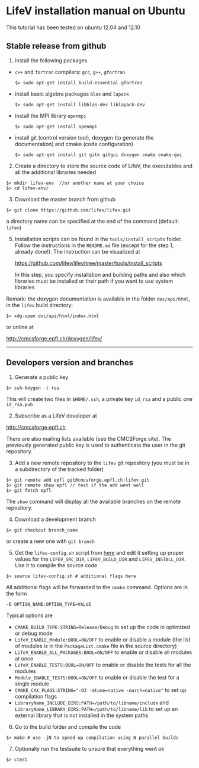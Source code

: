 LifeV installation manual on Ubuntu
===================================

This tutorial has been tested on ubuntu 12.04 and 12.10

Stable release from github
--------------------------

1. install the following packages
  * `c++` and `fortran` compilers: `gcc`, `g++`, `gfortran`

    ```
    $> sudo apt-get install build-essential gfortran
    ```
  * install basic algebra packages `blas` and `lapack`

    ```
    $> sudo apt-get install libblas-dev liblapack-dev
    ```
  * install the MPI library `openmpi`

    ```
    $> sudo apt-get install openmpi
    ```
  * install git (control version tool), doxygen (to generate the documentation) and cmake (code configuration)

    ```
    $> sudo apt-get install git gitk gitgui doxygen cmake cmake-gui
    ```

2. Create a directory to store the source code of LifeV, the executables and all the additional libraries needed

  ```
  $> mkdir lifev-env  //or another name at your choice
  $> cd lifev-env/
  ```

3. Download the master branch from github

  ```
  $> git clone https://github.com/lifev/lifev.git
  ```
  a directory name can be specified at the end of the command (default: `lifev`)

5. Installation scripts can be found in the `tools/install_scripts` folder. Follow the instructions in the `README.md` file (except for the step 1, already done!).
The instruction can be visualized at

    https://github.com/lifev/lifev/tree/master/tools/install_scripts

    In this step, you specify installation and building paths and also which libraries must be installed or their path if you want to use system libraries

Remark: the doxygen documentation is available in the folder `doc/api/html`, in the `lifev` build directory:

  ```
  $> xdg-open doc/api/html/index.html
  ```
or online at

<http://cmcsforge.epfl.ch/doxygen/lifev/>

---

Developers version and branches
-------------------------------

1. Generate a public key

  ```
  $> ssh-keygen -t rsa
  ```
  This will create two files in `$HOME/.ssh`, a private key `id_rsa` and a public one `id_rsa.pub`

2. Subscribe as a LifeV developer at

  <http://cmcsforge.epfl.ch>

  There are also mailing lists available (see the CMCSForge site). The previously generated public key is used to authenticate the user in the git repository.

3. Add a new remote repository to the `lifev` git repository (you must be in a subdirectory of the tracked folder)

  ```
  $> git remote add epfl git@cmcsforge.epfl.ch:lifev.git
  $> git remote show epfl // test if the add went well
  $> git fetch epfl
  ```
  The `show` command will display all the available branches on the remote repository.

4. Download a development branch

  ```
  $> git checkout branch_name
  ```
  or create a new one with `git branch`

5. Get the `lifev-config.sh` script from [here](https://github.com/lifev/lifev/blob/master/tools/install_scripts/lifev-config.sh) and edit it setting up proper values for the `LIFEV_SRC_DIR`, `LIFEV_BUILD_DIR` and `LIFEV_INSTALL_DIR`. Use it to compile the source code

  ```
  $> source lifev-config.sh # additional flags here
  ```
  All additional flags will be forwarded to the `cmake` command. Options are in the form

  ```
  -D OPTION_NAME:OPTION_TYPE=VALUE
  ```
  Typical options are
  * `CMAKE_BUILD_TYPE:STRING=Release/Debug` to set up the code in optimized or debug mode
  * `LifeV_ENABLE_Module:BOOL=ON/OFF` to enable or disable a module (the list of modules is in the `PackageList.cmake` file in the source directory)
  * `LifeV_ENABLE_ALL_PACKAGES:BOOL=ON/OFF` to enable or disable all modules at once
  * `LifeV_ENABLE_TESTS:BOOL=ON/OFF` to enable or disable the tests for all the modules
  * `Module_ENABLE_TESTS:BOOL=ON/OFF` to enable or disable the test for a single module
  * `CMAKE_CXX_FLAGS:STRING="-O3 -mtune=native -march=native"` to set up compilation flags
  * `LibraryName_INCLUDE_DIRS:PATH=/path/to/libname/include` and `LibraryName_LIBRARY_DIRS:PATH=/path/to/libname/lib` to set up an external library that is not installed in the system paths

6. Go to the build folder and compile the code

  ```
  $> make # use -jN to speed up compilation using N parallel builds
  ```

7. Optionally run the testsuite to unsure that everything went ok

  ```
  $> ctest
  ```

